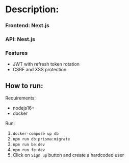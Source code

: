 # Description:
### Frontend: Next.js
### API: Nest.js

### Features
- JWT with refresh token rotation
- CSRF and XSS protection

## How to run:

Requirements:
- nodejs16+
- docker

Run:
1. `docker-compose up db`
2. `npm run db:prisma:migrate`
3. `npm run be:dev`
4. `npm run fe:dev`
5. Click on `Sign up` button and create a hardcoded user
